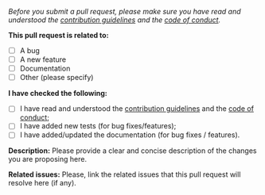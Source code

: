 _Before you submit a pull request, please make sure you have read and understood the [contribution guidelines](https://github.com/firebase-community/genkit-plugins/blob/main/CONTRIBUTING.md) and the [code of conduct](https://github.com/firebase-community/genkit-plugins/blob/main/CODE_OF_CONDUCT.md)._

**This pull request is related to:**

- [ ] A bug
- [ ] A new feature
- [ ] Documentation
- [ ] Other (please specify)

**I have checked the following:**

- [ ] I have read and understood the [contribution guidelines](https://github.com/firebase-community/genkit-plugins/blob/main/CONTRIBUTING.md) and the [code of conduct](https://github.com/firebase-community/genkit-plugins/blob/main/CODE_OF_CONDUCT.md);
- [ ] I have added new tests (for bug fixes/features);
- [ ] I have added/updated the documentation (for bug fixes / features).

**Description:**
Please provide a clear and concise description of the changes you are proposing here.

**Related issues:**
Please, link the related issues that this pull request will resolve here (if any).
